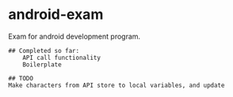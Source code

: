 # android-exam
Exam for android development program.
    
    ## Completed so far:
        API call functionality
        Boilerplate

    ## TODO
    Make characters from API store to local variables, and update

